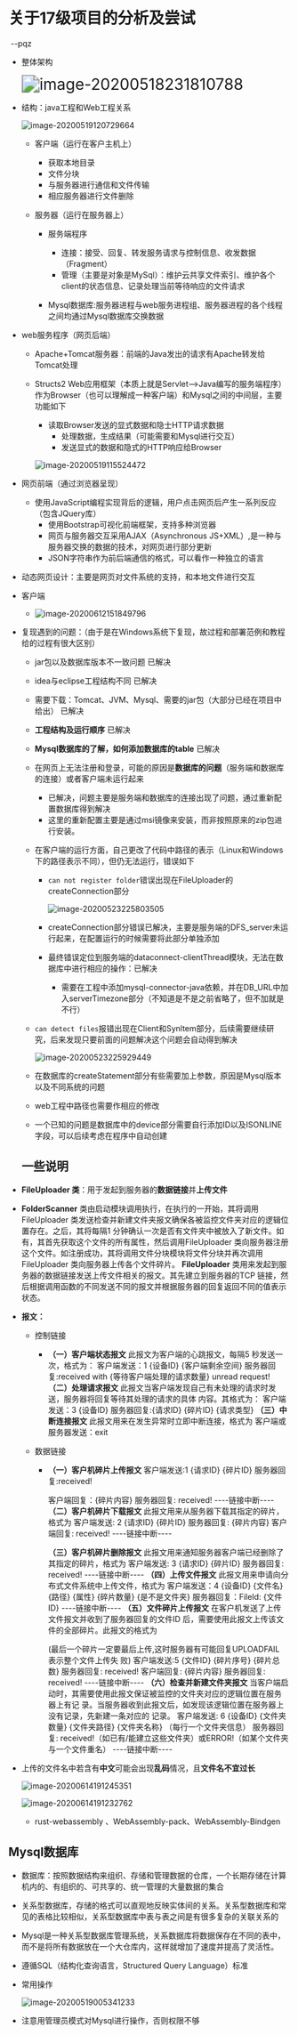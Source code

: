 # 关于17级项目的分析及尝试

​																																												--pqz

* 整体架构

  <img src="./photo/image-20200518231810788.png" alt="image-20200518231810788" style="zoom:200%;" />

* 结构：java工程和Web工程关系

  ![image-20200519120729664](./photo/image-20200519120729664.png)

  * 客户端（运行在客户主机上）

    * 获取本地目录
    * 文件分块
    * 与服务器进行通信和文件传输
    * 相应服务器进行文件删除

  * 服务器（运行在服务器上）

    * 服务端程序

      * 连接：接受、回复、转发服务请求与控制信息、收发数据（Fragment）
      * 管理（主要是对象是MySql）：维护云共享文件索引、维护各个client的状态信息、记录处理当前等待响应的文件请求

    * Mysql数据库:服务器进程与web服务进程组、服务器进程的各个线程之间均通过Mysql数据库交换数据  
  
* web服务程序（网页后端）
  
  * Apache+Tomcat服务器：前端的Java发出的请求有Apache转发给Tomcat处理
    
  * Structs2 Web应用框架（本质上就是Servlet–>Java编写的服务端程序）作为Browser（也可以理解成一种客户端）和Mysql之间的中间层，主要功能如下
    
    * 读取Browser发送的显式数据和隐士HTTP请求数据
        * 处理数据，生成结果（可能需要和Mysql进行交互）
        * 发送显式的数据和隐式的HTTP响应给Browser
    
    ![image-20200519115524472](./photo/image-20200519115524472.png)
  
* 网页前端（通过浏览器呈现）
  
  * 使用JavaScript编程实现背后的逻辑，用户点击网页后产生一系列反应（包含JQuery库）
    * 使用Bootstrap可视化前端框架，支持多种浏览器
    * 网页与服务器交互采用AJAX（Asynchronous JS+XML）,是一种与服务器交换的数据的技术，对网页进行部分更新
    * JSON字符串作为前后端通信的格式，可以看作一种独立的语言
  
* 动态网页设计：主要是网页对文件系统的支持，和本地文件进行交互
  
* 客户端
  
  * ![image-20200612151849796](./photo/image-20200612151849796.png)
  
* 复现遇到的问题：（由于是在Windows系统下复现，故过程和部署范例和教程给的过程有很大区别）

  * jar包以及数据库版本不一致问题  已解决

  * idea与eclipse工程结构不同 已解决

  * 需要下载：Tomcat、JVM、Mysql、需要的jar包（大部分已经在项目中给出） 已解决

  * **工程结构及运行顺序** 已解决

  * **Mysql数据库的了解，如何添加数据库的table** 已解决

  * 在网页上无法注册和登录，可能的原因是**数据库的问题**（服务端和数据库的连接）或者客户端未运行起来

    * 已解决，问题主要是服务端和数据库的连接出现了问题，通过重新配置数据库得到解决
    * 这里的重新配置主要是通过msi镜像来安装，而非按照原来的zip包进行安装。

  * 在客户端的运行方面，自己更改了代码中路径的表示（Linux和Windows下的路径表示不同），但仍无法运行，错误如下

    * `can not register folder`错误出现在FileUploader的createConnection部分

      ![image-20200523225803505](./photo/image-20200523225803505.png)

    * createConnection部分错误已解决，主要是服务端的DFS_server未运行起来，在配置运行的时候需要将此部分单独添加

    * 最终错误定位到服务端的dataconnect-clientThread模块，无法在数据库中进行相应的操作：已解决

      * 需要在工程中添加mysql-connector-java依赖，并在DB_URL中加入serverTimezone部分（不知道是不是之前省略了，但不加就是不行）
    
  * `can detect files`报错出现在Client和Synltem部分，后续需要继续研究，后来发现只要前面的问题解决这个问题会自动得到解决

    ![image-20200523225929449](./photo/image-20200523225929449.png)

  * 在数据库的createStatement部分有些需要加上参数，原因是Mysql版本以及不同系统的问题

  * web工程中路径也需要作相应的修改

  * 一个已知的问题是数据库中的device部分需要自行添加ID以及ISONLINE字段，可以后续考虑在程序中自动创建

  ## 一些说明

* **FileUploader 类**：用于发起到服务器的**数据链接**并**上传文件**

* **FolderScanner** 类由启动模块调用执行，在执行的一开始，其将调用FileUploader 类发送检查并新建文件夹报文确保各被监控文件夹对应的逻辑位置存在。之后，其将每隔1 分钟确认一次是否有文件夹中被放入了新文件。如有，其首先获取这个文件的所有属性，然后调用FileUploader 类向服务器注册这个文件。如注册成功，其将调用文件分块模块将文件分块并再次调用FileUploader 类向服务器上传各个文件碎片。
  **FileUploader** 类用来发起到服务器的数据链接发送上传文件相关的报文。其先建立到服务器的TCP 链接，然后根据调用函数的不同发送不同的报文并根据服务器的回复返回不同的值表示状态。

* **报文：**

  * 控制链接

    * **（一）客户端状态报文**
      此报文为客户端的心跳报文，每隔5 秒发送一次，格式为：
      客户端发送：1 {设备ID} {客户端剩余空间}
      服务器回复:received with {等待客户端处理的请求数量} unread request!
      **（二）处理请求报文**
      此报文当客户端发现自己有未处理的请求时发送，服务器将回复等待其处理的请求的具体
      内容。其格式为：
      客户端发送：3 {设备ID}
      服务器回复:{请求ID} {碎片ID} {请求类型}
      **（三）中断连接报文**
      此报文用来在发生异常时立即中断连接，格式为
      客户端或服务器发送：exit

  * 数据链接

    * **（一）客户机碎片上传报文**
      客户端发送:1 {请求ID} {碎片ID}
      服务器回复:received!

      客户端回复：{碎片内容}
      服务器回复: received!
      ----链接中断----
      **（二）客户机碎片下载报文**
      此报文用来从服务器下载其指定的碎片，格式为
      客户端发送: 2 {请求ID} {碎片ID}
      服务器回复: {碎片内容}
      客户端回复: received!
      ----链接中断----

      **（三）客户机碎片删除报文**
      此报文用来通知服务器客户端已经删除了其指定的碎片，格式为
      客户端发送: 3 {请求ID} {碎片ID}
      服务器回复: received!
      ----链接中断----
      **（四）上传文件报文**
      此报文用来申请向分布式文件系统中上传文件，格式为
      客户端发送：4 {设备ID} {文件名} {路径} {属性} {碎片数量} {是不是文件夹}
      服务器回复：FileId: {文件ID}
      ----链接中断----
      **（五）文件碎片上传报文**
      在客户机发送了上传文件报文并收到了服务器回复的文件ID 后，需要使用此报文上传该文
      件的全部碎片。此报文的格式为

      (最后一个碎片一定要最后上传,这时服务器有可能回复UPLOADFAIL 表示整个文件上传失
      败)
      客户端发送:5 {文件ID} {碎片序号} {碎片总数}
      服务器回复: received!
      客户端回复: {碎片内容}
      服务器回复: received!
      ----链接中断----
      **（六）检查并新建文件夹报文**
      当客户端启动时，其需要使用此报文保证被监控的文件夹对应的逻辑位置在服务器上有记
      录。当服务器收到此报文后，如发现该逻辑位置在服务器上没有记录，先新建一条对应的
      记录。
      客户端发送: 6 {设备ID} {文件夹数量}
      {文件夹路径} {文件夹名称} （每行一个文件夹信息）
      服务器回复: received!（如已有/能建立这些文件夹）或ERROR!（如某个文件夹与一个文件重名）
      ----链接中断----

* 上传的文件名中若含有**中文**可能会出现**乱码**情况，且**文件名不宜过长**

  ![image-20200614191245351](./photo/image-20200614191245351.png)
  
  ![image-20200614191232762](C:\Users\dell\AppData\Roaming\Typora\typora-user-images\image-20200614191232762.png)
  
  * rust-webassembly 、WebAssembly-pack、WebAssembly-Bindgen

## Mysql数据库

* 数据库：按照数据结构来组织、存储和管理数据的仓库，一个长期存储在计算机内的、有组织的、可共享的、统一管理的大量数据的集合
* 关系型数据库，存储的格式可以直观地反映实体间的关系。关系型数据库和常见的表格比较相似，关系型数据库中表与表之间是有很多复杂的关联关系的

* Mysql是一种关系型数据库管理系统，关系数据库将数据保存在不同的表中，而不是将所有数据放在一个大仓库内，这样就增加了速度并提高了灵活性。
* 遵循SQL（结构化查询语言，Structured Query Language）标准

* 常用操作

  ![image-20200519005341233](./photo/image-20200519005341233.png)

  

* 注意用管理员模式对Mysql进行操作，否则权限不够

